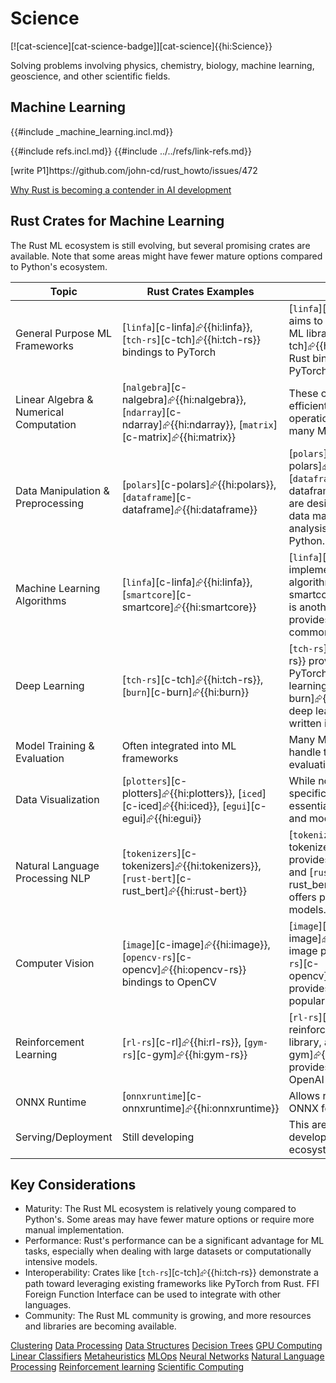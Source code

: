 # Science

[![cat-science][cat-science-badge]][cat-science]{{hi:Science}}

Solving problems involving physics, chemistry, biology, machine learning, geoscience, and other scientific fields.

## Machine Learning

{{#include _machine_learning.incl.md}}

{{#include refs.incl.md}}
{{#include ../../refs/link-refs.md}}

<div class="hidden">
[write P1]https://github.com/john-cd/rust_howto/issues/472

[Why Rust is becoming a contender in AI development][why rust is becoming a contender in ai development]

[why rust is becoming a contender in ai development]: <https://www.analyticsinsight.net/artificial-intelligence/why-rust-is-becoming-a-contender-in-ai-development>

## Rust Crates for Machine Learning

The Rust ML ecosystem is still evolving, but several promising crates are available. Note that some areas might have fewer mature options compared to Python's ecosystem.

| Topic | Rust Crates Examples | Notes |
|---|---|---|
| General Purpose ML Frameworks | [`linfa`][c-linfa]⮳{{hi:linfa}}, [`tch-rs`][c-tch]⮳{{hi:tch-rs}} bindings to PyTorch | [`linfa`][c-linfa]⮳{{hi:linfa}} aims to be a comprehensive ML library. [`tch-rs`][c-tch]⮳{{hi:tch-rs}} provides Rust bindings to the popular PyTorch framework. |
| Linear Algebra & Numerical Computation | [`nalgebra`][c-nalgebra]⮳{{hi:nalgebra}}, [`ndarray`][c-ndarray]⮳{{hi:ndarray}}, [`matrix`][c-matrix]⮳{{hi:matrix}} | These crates provide efficient array and matrix operations, essential for many ML algorithms. |
| Data Manipulation & Preprocessing | [`polars`][c-polars]⮳{{hi:polars}}, [`dataframe`][c-dataframe]⮳{{hi:dataframe}} | [`polars`][c-polars]⮳{{hi:polars}} and [`dataframe`][c-dataframe]⮳{{hi:dataframe}} are designed for efficient data manipulation and analysis, similar to Pandas in Python. |
| Machine Learning Algorithms | [`linfa`][c-linfa]⮳{{hi:linfa}}, [`smartcore`][c-smartcore]⮳{{hi:smartcore}} | [`linfa`][c-linfa]⮳{{hi:linfa}} implements various ML algorithms. [`smartcore`][c-smartcore]⮳{{hi:smartcore}} is another option that provides implementations of common algorithms. |
| Deep Learning | [`tch-rs`][c-tch]⮳{{hi:tch-rs}}, [`burn`][c-burn]⮳{{hi:burn}} | [`tch-rs`][c-tch]⮳{{hi:tch-rs}} provides access to PyTorch, enabling deep learning models. [`burn`][c-burn]⮳{{hi:burn}} is a new deep learning framework written in Rust. |
| Model Training & Evaluation | Often integrated into ML frameworks | Many ML frameworks handle training loops and evaluation metrics. |
| Data Visualization | [`plotters`][c-plotters]⮳{{hi:plotters}}, [`iced`][c-iced]⮳{{hi:iced}}, [`egui`][c-egui]⮳{{hi:egui}} | While not strictly ML-specific, these crates are essential for visualizing data and model performance. |
| Natural Language Processing NLP | [`tokenizers`][c-tokenizers]⮳{{hi:tokenizers}}, [`rust-bert`][c-rust_bert]⮳{{hi:rust-bert}} | [`tokenizers`][c-tokenizers]⮳{{hi:tokenizers}} provides fast tokenization, and [`rust-bert`][c-rust_bert]⮳{{hi:rust-bert}} offers pre-trained BERT models. |
| Computer Vision | [`image`][c-image]⮳{{hi:image}}, [`opencv-rs`][c-opencv]⮳{{hi:opencv-rs}} bindings to OpenCV | [`image`][c-image]⮳{{hi:image}} is for image processing. [`opencv-rs`][c-opencv]⮳{{hi:opencv-rs}} provides bindings to the popular OpenCV library. |
| Reinforcement Learning | [`rl-rs`][c-rl]⮳{{hi:rl-rs}}, [`gym-rs`][c-gym]⮳{{hi:gym-rs}} | [`rl-rs`][c-rl]⮳{{hi:rl-rs}} is a reinforcement learning library, and [`gym-rs`][c-gym]⮳{{hi:gym-rs}} provides bindings to the OpenAI Gym environment. |
| ONNX Runtime | [`onnxruntime`][c-onnxruntime]⮳{{hi:onnxruntime}} | Allows running models in the ONNX format. |
| Serving/Deployment | Still developing | This area is still under heavy development in the Rust ML ecosystem. |

## Key Considerations

* Maturity: The Rust ML ecosystem is relatively young compared to Python's. Some areas may have fewer mature options or require more manual implementation.
* Performance: Rust's performance can be a significant advantage for ML tasks, especially when dealing with large datasets or computationally intensive models.
* Interoperability: Crates like [`tch-rs`][c-tch]⮳{{hi:tch-rs}} demonstrate a path toward leveraging existing frameworks like PyTorch from Rust. FFI Foreign Function Interface can be used to integrate with other languages.
* Community: The Rust ML community is growing, and more resources and libraries are becoming available.

[Clustering](https://www.arewelearningyet.com/clustering/)
[Data Processing](https://www.arewelearningyet.com/data-preprocessing/)
[Data Structures](https://www.arewelearningyet.com/data-structures/)
[Decision Trees](https://www.arewelearningyet.com/decision-trees/)
[GPU Computing](https://www.arewelearningyet.com/gpu-computing/)
[Linear Classifiers](https://www.arewelearningyet.com/linear-classifiers/)
[Metaheuristics](https://www.arewelearningyet.com/metaheuristics/)
[MLOps](https://www.arewelearningyet.com/mlops/)
[Neural Networks](https://www.arewelearningyet.com/neural-networks/)
[Natural Language Processing](https://www.arewelearningyet.com/nlp/)
[Reinforcement learning](https://www.arewelearningyet.com/reinforcement/)
[Scientific Computing](https://www.arewelearningyet.com/scientific-computing/)
</div>
